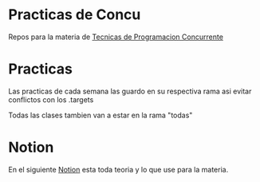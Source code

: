 # Practicas de Concu

Repos para la materia de [Tecnicas de Programacion Concurrente](https://concurrentes-fiuba.github.io/clases.html)

# Practicas
Las practicas de cada semana las guardo en su respectiva rama asi evitar conflictos con los .targets

Todas las clases tambien van a estar en la rama "todas"

# Notion
En el siguiente [Notion](https://mis-notas.notion.site/Programacion-Concurrente-f538e18363824708a760342066d792af?pvs=4) esta toda  teoria y lo que use para la materia.